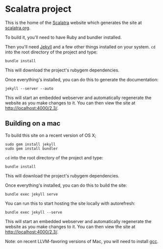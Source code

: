 # Scalatra project

This is the home of the [Scalatra](http://github.com/scalatra/scalatra/)
website which generates the site at [scalatra.org](http://scalatra.org).

To build it, you'll need to have Ruby and bundler installed.

Then you'll need [Jekyll](https://github.com/mojombo/jekyll) and a 
few other things installed on your system. `cd` into the root directory
of the project and type:

```
bundle install
```

This will download the project's rubygem dependencies.

Once everything's installed, you can do this to generate the documentation:

```
jekyll --server --auto
```

This will start an embedded webserver and automatically regenerate the website
as you make changes to it. You can then view the site at 
[http://localhost:4000/2.3/](http://localhost:4000/2.3/).

## Building on a mac

To build this site on a recent version of OS X;

```
sudo gem install jekyll
sudo gem install bundler
```
`cd` into the root directory
of the project and type:

```
bundle install
```

This will download the project's rubygem dependencies.

Once everything's installed, you can do this to build the site:

```
bundle exec jekyll serve
```

You can run this to start hosting the site locally with autorefresh:
```
bundle exec jekyll --serve
```

This will start an embedded webserver and automatically regenerate the website
as you make changes to it. You can then view the site at
[http://localhost:4000/2.3/](http://localhost:4000/2.3/).

Note: on recent LLVM-favoring versions of Mac, you will need to install
[gcc](https://github.com/kennethreitz/osx-gcc-installer).

